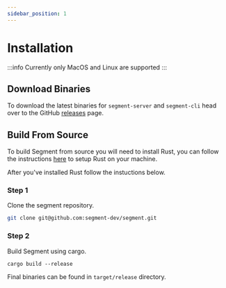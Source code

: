 ```yaml
---
sidebar_position: 1
---
```


# Installation

:::info
Currently only MacOS and Linux are supported
:::

## Download Binaries
To download the latest binaries for `segment-server` and `segment-cli` head over to the GitHub [releases](https://github.com/segment-dev/segment/releases) page.

## Build From Source
To build Segment from source you will need to install Rust, you can follow the instructions [here](https://www.rust-lang.org/tools/install) to setup Rust on your machine.

After you've installed Rust follow the instuctions below.

### Step 1
Clone the segment repository.
```bash
git clone git@github.com:segment-dev/segment.git
```

### Step 2
Build Segment using cargo.
```
cargo build --release
```

Final binaries can be found in `target/release` directory.
